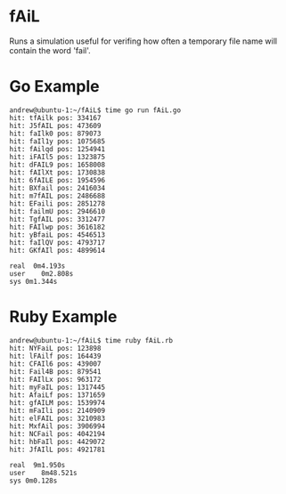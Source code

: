fAiL
====

Runs a simulation useful for verifing how often a temporary file name will contain the word 'fail'.

Go Example
==========
```shell
andrew@ubuntu-1:~/fAiL$ time go run fAiL.go 
hit: tfAilk pos: 334167
hit: J5fAIL pos: 473609
hit: faIlk0 pos: 879073
hit: faIl1y pos: 1075685
hit: fAilqd pos: 1254941
hit: iFAIl5 pos: 1323875
hit: dFAIL9 pos: 1658008
hit: fAIlXt pos: 1730838
hit: 6fAILE pos: 1954596
hit: BXfail pos: 2416034
hit: m7fAIL pos: 2486688
hit: EFaili pos: 2851278
hit: failmU pos: 2946610
hit: TgfAIL pos: 3312477
hit: FAIlwp pos: 3616182
hit: yBfaiL pos: 4546513
hit: faIlQV pos: 4793717
hit: GKfAIl pos: 4899614

real  0m4.193s
user	0m2.808s
sys	0m1.344s
```

Ruby Example
============
```shell
andrew@ubuntu-1:~/fAiL$ time ruby fAiL.rb 
hit: NYFaiL pos: 123898
hit: lFAilf pos: 164439
hit: CFAIl6 pos: 439007
hit: Fail4B pos: 879541
hit: FAIlLx pos: 963172
hit: myFaIL pos: 1317445
hit: AfaiLf pos: 1371659
hit: gfAILM pos: 1539974
hit: mFaIli pos: 2140909
hit: elFAIL pos: 3210983
hit: MxfAil pos: 3906994
hit: NCFail pos: 4042194
hit: hbFaIl pos: 4429072
hit: JfAIlL pos: 4921781

real  9m1.950s
user	8m48.521s
sys	0m0.128s
```
